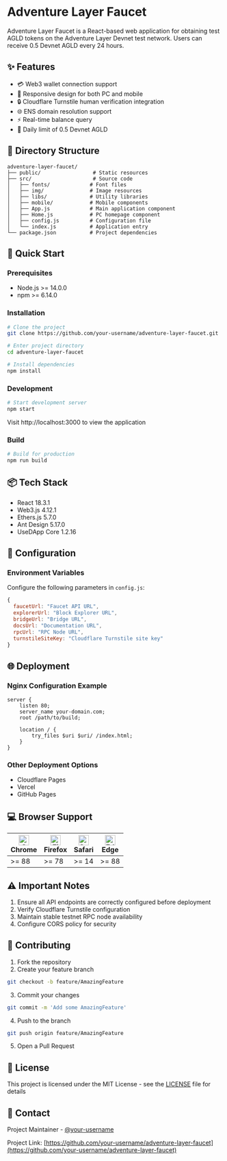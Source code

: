 # Adventure Layer Faucet

Adventure Layer Faucet is a React-based web application for obtaining test AGLD tokens on the Adventure Layer Devnet test network. Users can receive 0.5 Devnet AGLD every 24 hours.

## ✨ Features

- 💳 Web3 wallet connection support
- 📱 Responsive design for both PC and mobile
- 🔒 Cloudflare Turnstile human verification integration
- 🌐 ENS domain resolution support
- ⚡ Real-time balance query
- 🎯 Daily limit of 0.5 Devnet AGLD

## 📁 Directory Structure

```
adventure-layer-faucet/
├── public/                 # Static resources
├── src/                    # Source code
│   ├── fonts/             # Font files
│   ├── img/               # Image resources
│   ├── libs/              # Utility libraries
│   ├── mobile/            # Mobile components
│   ├── App.js             # Main application component
│   ├── Home.js            # PC homepage component
│   ├── config.js          # Configuration file
│   └── index.js           # Application entry
└── package.json           # Project dependencies
```

## 🚀 Quick Start

### Prerequisites

- Node.js >= 14.0.0
- npm >= 6.14.0

### Installation

```bash
# Clone the project
git clone https://github.com/your-username/adventure-layer-faucet.git

# Enter project directory
cd adventure-layer-faucet

# Install dependencies
npm install
```

### Development

```bash
# Start development server
npm start
```

Visit http://localhost:3000 to view the application

### Build

```bash
# Build for production
npm run build
```

## 📦 Tech Stack

- React 18.3.1
- Web3.js 4.12.1
- Ethers.js 5.7.0
- Ant Design 5.17.0
- UseDApp Core 1.2.16

## 🔧 Configuration

### Environment Variables

Configure the following parameters in `config.js`:

```javascript
{
  faucetUrl: "Faucet API URL",
  explorerUrl: "Block Explorer URL",
  bridgeUrl: "Bridge URL",
  docsUrl: "Documentation URL",
  rpcUrl: "RPC Node URL",
  turnstileSiteKey: "Cloudflare Turnstile site key"
}
```

## 🌐 Deployment

### Nginx Configuration Example

```nginx
server {
    listen 80;
    server_name your-domain.com;
    root /path/to/build;
    
    location / {
        try_files $uri $uri/ /index.html;
    }
}
```

### Other Deployment Options

- Cloudflare Pages
- Vercel
- GitHub Pages

## 💻 Browser Support

| [<img src="https://raw.githubusercontent.com/alrra/browser-logos/master/src/chrome/chrome_48x48.png" alt="Chrome" width="24px" height="24px" />](http://godban.github.io/browsers-support-badges/)<br>Chrome | [<img src="https://raw.githubusercontent.com/alrra/browser-logos/master/src/firefox/firefox_48x48.png" alt="Firefox" width="24px" height="24px" />](http://godban.github.io/browsers-support-badges/)<br>Firefox | [<img src="https://raw.githubusercontent.com/alrra/browser-logos/master/src/safari/safari_48x48.png" alt="Safari" width="24px" height="24px" />](http://godban.github.io/browsers-support-badges/)<br>Safari | [<img src="https://raw.githubusercontent.com/alrra/browser-logos/master/src/edge/edge_48x48.png" alt="Edge" width="24px" height="24px" />](http://godban.github.io/browsers-support-badges/)<br>Edge |
| ------------------------------------------------------------------------------------------------------------------------------------------------------------------------------------------------------------ | ---------------------------------------------------------------------------------------------------------------------------------------------------------------------------------------------------------------- | ------------------------------------------------------------------------------------------------------------------------------------------------------------------------------------------------------------ | ---------------------------------------------------------------------------------------------------------------------------------------------------------------------------------------------------------- |
| >= 88                                                                                                                                                                                                            | >= 78                                                                                                                                                                                                              | >= 14                                                                                                                                                                                                            | >= 88                                                                                                                                                                                                          |

## ⚠️ Important Notes

1. Ensure all API endpoints are correctly configured before deployment
2. Verify Cloudflare Turnstile configuration
3. Maintain stable testnet RPC node availability
4. Configure CORS policy for security

## 🤝 Contributing

1. Fork the repository
2. Create your feature branch
```bash
git checkout -b feature/AmazingFeature
```
3. Commit your changes
```bash
git commit -m 'Add some AmazingFeature'
```
4. Push to the branch
```bash
git push origin feature/AmazingFeature
```
5. Open a Pull Request


## 📄 License

This project is licensed under the MIT License - see the [LICENSE](LICENSE) file for details


## 📧 Contact

Project Maintainer - [@your-username](https://github.com/your-username)

Project Link: [https://github.com/your-username/adventure-layer-faucet](https://github.com/your-username/adventure-layer-faucet)

